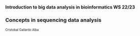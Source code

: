 ####  Introduction to big data analysis in bioinformatics WS 22/23

### **Concepts in sequencing data analysis**

<sub><sub>Cristobal Gallardo Alba</sub></sub>
